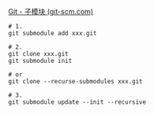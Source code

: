 [Git - 子模块 (git-scm.com)](https://git-scm.com/book/zh/v2/Git-%E5%B7%A5%E5%85%B7-%E5%AD%90%E6%A8%A1%E5%9D%97)

```
# 1.
git submodule add xxx.git

# 2.
git clone xxx.git
git submodule init

# or
git clone --recurse-submodules xxx.git

# 3.
git submodule update --init --recursive
```